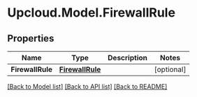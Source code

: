 # Upcloud.Model.FirewallRule
## Properties

Name | Type | Description | Notes
------------ | ------------- | ------------- | -------------
**FirewallRule** | [**FirewallRule**](FirewallRule.md) |  | [optional] 

[[Back to Model list]](../README.md#documentation-for-models) [[Back to API list]](../README.md#documentation-for-api-endpoints) [[Back to README]](../README.md)

